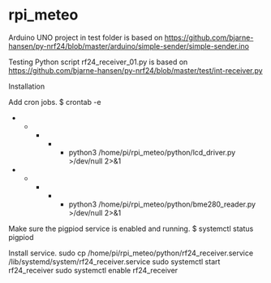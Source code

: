 # rpi_meteo

Arduino UNO project in test folder is based on https://github.com/bjarne-hansen/py-nrf24/blob/master/arduino/simple-sender/simple-sender.ino

Testing Python script rf24_receiver_01.py is based on https://github.com/bjarne-hansen/py-nrf24/blob/master/test/int-receiver.py


Installation

Add cron jobs.
$ crontab -e
* * * * * python3 /home/pi/rpi_meteo/python/lcd_driver.py >/dev/null 2>&1
* * * * * python3 /home/pi/rpi_meteo/python/bme280_reader.py >/dev/null 2>&1

Make sure the pigpiod service is enabled and running.
$ systemctl status pigpiod

Install service.
sudo cp /home/pi/rpi_meteo/python/rf24_receiver.service /lib/systemd/system/rf24_receiver.service
sudo systemctl start rf24_receiver
sudo systemctl enable rf24_receiver

